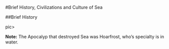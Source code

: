 #Brief History, Civilizations and Culture of Sea

##Brief History

pic>

**Note:** The Apocalyp that destroyed Sea was Hoarfrost, who’s specialty is in water.
